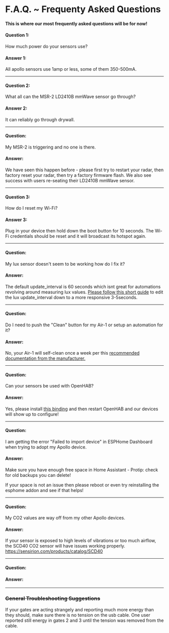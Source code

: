 # F.A.Q. ~ Frequenty Asked Questions

#### This is where our most frequently asked questions will be for now!

#### Question 1:

How much power do your sensors use?

#### Answer 1:

All apollo sensors use 1amp or less, some of them 350-500mA.

---

#### Question 2:

What all can the MSR-2 LD2410B mmWave sensor go through?

#### Answer 2:

It can reliably go through drywall.

---

#### Question:

My MSR-2 is triggering and no one is there.

#### Answer:

We have seen this happen before - please first try to restart your radar, then factory reset your radar, then try a factory firmware flash. We also see success with users re-seating their LD2410B mmWave sensor.

---

#### Question 3:

How do I reset my Wi-Fi?

#### Answer 3:

Plug in your device then hold down the boot button for 10 seconds. The Wi-Fi credentials should be reset and it will broadcast its hotspot again.

---

#### Question:

My lux sensor doesn't seem to be working how do I fix it?

#### Answer:

The default update\_interval is 60 seconds which isnt great for automations revolving around measuring lux values. [Please follow this short guide](https://wiki.apolloautomation.com/books/general/page/how-to-edit-your-sensors-lux-update-interval "How to Edit your lux sensor update interval") to edit the lux update\_interval down to a more responsive 3-5seconds.

---

#### Question:

Do I need to push the "Clean" button for my Air-1 or setup an automation for it?

#### Answer:

No, your Air-1 will self-clean once a week per this [recommended documentation from the manufacturer.](https://sensirion.com/media/documents/6791EFA0/62A1F68F/Sensirion_Datasheet_Environmental_Node_SEN5x.pdf)

---

#### Question:

Can your sensors be used with OpenHAB?

#### Answer:

Yes, please install [this binding](https://github.com/seime/openhab-esphome "OpenHAB-ESPHome") and then restart OpenHAB and our devices will show up to configure!

---

#### Question:

I am getting the error "Failed to import device" in ESPHome Dashboard when trying to adopt my Apollo device.

#### Answer:

Make sure you have enough free space in Home Assistant - Protip: check for old backups you can delete!

If your space is not an issue then please reboot or even try reinstalling the esphome addon and see if that helps!

---

#### Question:

My CO2 values are way off from my other Apollo devices.

#### Answer:

If your sensor is exposed to high levels of vibrations or too much airflow, the SCD40 CO2 sensor will have issues working properly. https://sensirion.com/products/catalog/SCD40

---

#### Question:

#### Answer:

---

### ~~General Troubleshooting Suggestions~~

If your gates are acting strangely and reporting much more energy than they should, make sure there is no tension on the usb cable. One user reported still energy in gates 2 and 3 until the tension was removed from the cable.